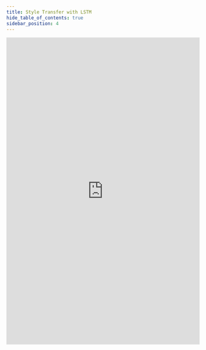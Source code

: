 ```yaml
---
title: Style Transfer with LSTM
hide_table_of_contents: true
sidebar_position: 4
---
```


<iframe width="100%" height="800" src="https://htmlpreview.github.io/?https://github.com/saitaiky/Deep-Learning-Nanodegree/blob/master/3-style_transfer_lstm/transfer-learning.html" frameBorder="0" allow="accelerometer; autoplay; encrypted-media; gyroscope; picture-in-picture" allowFullScreen></iframe>
